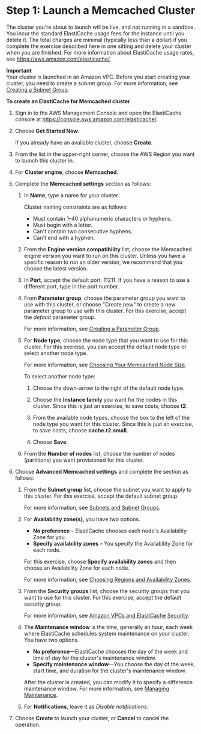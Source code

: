 # Step 1: Launch a Memcached Cluster<a name="GettingStarted.CreateCluster"></a>

The cluster you're about to launch will be live, and not running in a sandbox\. You incur the standard ElastiCache usage fees for the instance until you delete it\. The total charges are minimal \(typically less than a dollar\) if you complete the exercise described here in one sitting and delete your cluster when you are finished\. For more information about ElastiCache usage rates, see [https://aws\.amazon\.com/elasticache/](https://aws.amazon.com/elasticache/)\.

**Important**  
Your cluster is launched in an Amazon VPC\. Before you start creating your cluster, you need to create a subnet group\. For more information, see [Creating a Subnet Group](SubnetGroups.Creating.md)\.

**To create an ElastiCache for Memcached cluster**

1. Sign in to the AWS Management Console and open the ElastiCache console at [ https://console\.aws\.amazon\.com/elasticache/](https://console.aws.amazon.com/elasticache/)\.

1. Choose **Get Started Now**\.

   If you already have an available cluster, choose **Create**\.

1. From the list in the upper\-right corner, choose the AWS Region you want to launch this cluster in\.

1. For **Cluster engine**, choose **Memcached**\.

1. Complete the **Memcached settings** section as follows:

   1. In **Name**, type a name for your cluster\.

      Cluster naming constraints are as follows:
      + Must contain 1–40 alphanumeric characters or hyphens\.
      + Must begin with a letter\.
      + Can't contain two consecutive hyphens\.
      + Can't end with a hyphen\.

   1. From the **Engine version compatibility** list, choose the Memcached engine version you want to run on this cluster\. Unless you have a specific reason to run an older version, we recommend that you choose the latest version\.

   1. In **Port**, accept the default port, 11211\. If you have a reason to use a different port, type in the port number\.

   1. From **Parameter group**, choose the parameter group you want to use with this cluster, or choose "Create new" to create a new parameter group to use with this cluster\. For this exercise, accept the *default* parameter group\.

      For more information, see [Creating a Parameter Group](ParameterGroups.Creating.md)\.

   1. For **Node type**, choose the node type that you want to use for this cluster\. For this exercise, you can accept the default node type or select another node type\.

      For more information, see [Choosing Your Memcached Node Size](nodes-select-size.md#CacheNodes.SelectSize)\.

      To select another node type:

      1. Choose the down\-arrow to the right of the default node type\.

      1. Choose the **Instance family** you want for the nodes in this cluster\. Since this is just an exercise, to save costs, choose **t2**\.

      1. From the available node types, choose the box to the left of the node type you want for this cluster\. Since this is just an exercise, to save costs, choose **cache\.t2\.small**\.

      1. Choose **Save**\.

   1. From the **Number of nodes** list, choose the number of nodes \(partitions\) you want provisioned for this cluster\.

1. Choose **Advanced Memcached settings** and complete the section as follows:

   1. From the **Subnet group** list, choose the subnet you want to apply to this cluster\. For this exercise, accept the default subnet group\.

      For more information, see [Subnets and Subnet Groups](SubnetGroups.md)\.

   1. For **Availability zone\(s\)**, you have two options\.
      + **No preference** – ElastiCache chooses each node's Availability Zone for you\.
      + **Specify availability zones** – You specify the Availability Zone for each node\.

      For this exercise, choose **Specify availability zones** and then choose an Availability Zone for each node\.

      For more information, see [Choosing Regions and Availability Zones](RegionsAndAZs.md)\.

   1. From the **Security groups** list, choose the security groups that you want to use for this cluster\. For this exercise, accept the default security group\.

      For more information, see [Amazon VPCs and ElastiCache Security](VPCs.md)\.

   1. The **Maintenance window** is the time, generally an hour, each week where ElastiCache schedules system maintenance on your cluster\. You have two options\.
      + **No preference**—ElastiCache chooses the day of the week and time of day for the cluster's maintenance window\.
      + **Specify maintenance window**—You choose the day of the week, start time, and duration for the cluster's maintenance window\.

      After the cluster is created, you can modify it to specify a difference maintenance window\. For more information, see [Managing Maintenance](maintenance-window.md)\.

   1. For **Notifications**, leave it as *Disable notifications*\.

1. Choose **Create** to launch your cluster, or **Cancel** to cancel the operation\.